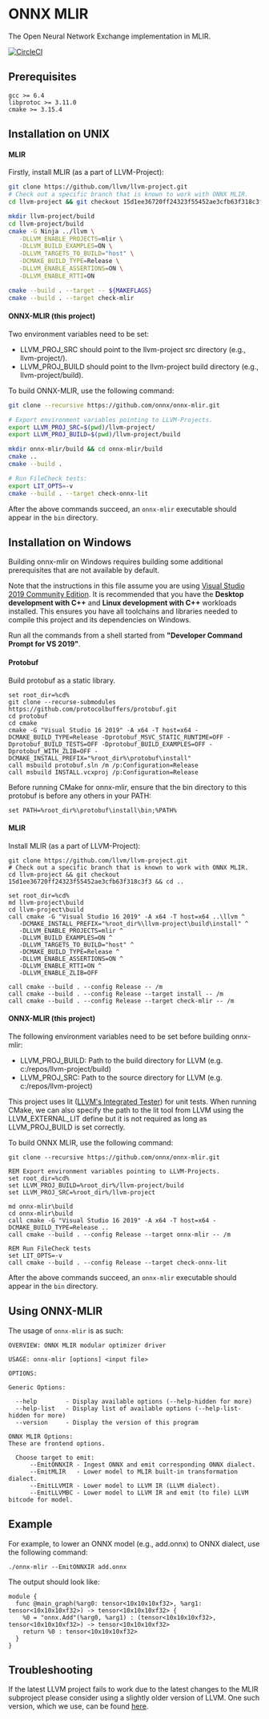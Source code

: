 <!--- SPDX-License-Identifier: Apache-2.0 -->

# ONNX MLIR
The Open Neural Network Exchange implementation in MLIR.

[![CircleCI](https://circleci.com/gh/onnx/onnx-mlir/tree/master.svg?style=svg)](https://circleci.com/gh/onnx/onnx-mlir/tree/master)

## Prerequisites

```
gcc >= 6.4
libprotoc >= 3.11.0
cmake >= 3.15.4
```

## Installation on UNIX

#### MLIR
Firstly, install MLIR (as a part of LLVM-Project):

[same-as-file]: <> (utils/clone-mlir.sh)
``` bash
git clone https://github.com/llvm/llvm-project.git
# Check out a specific branch that is known to work with ONNX MLIR.
cd llvm-project && git checkout 15d1ee36720ff24323f55452ae3cfb63f318c3f3 && cd ..
```

[same-as-file]: <> (utils/build-mlir.sh)
``` bash
mkdir llvm-project/build
cd llvm-project/build
cmake -G Ninja ../llvm \
   -DLLVM_ENABLE_PROJECTS=mlir \
   -DLLVM_BUILD_EXAMPLES=ON \
   -DLLVM_TARGETS_TO_BUILD="host" \
   -DCMAKE_BUILD_TYPE=Release \
   -DLLVM_ENABLE_ASSERTIONS=ON \
   -DLLVM_ENABLE_RTTI=ON

cmake --build . --target -- ${MAKEFLAGS}
cmake --build . --target check-mlir
```

#### ONNX-MLIR (this project)
Two environment variables need to be set:
- LLVM_PROJ_SRC should point to the llvm-project src directory (e.g., llvm-project/).
- LLVM_PROJ_BUILD should point to the llvm-project build directory (e.g., llvm-project/build).

To build ONNX-MLIR, use the following command:

[same-as-file]: <> ({"ref": "utils/install-onnx-mlir.sh", "skip-doc": 2})
```bash
git clone --recursive https://github.com/onnx/onnx-mlir.git

# Export environment variables pointing to LLVM-Projects.
export LLVM_PROJ_SRC=$(pwd)/llvm-project/
export LLVM_PROJ_BUILD=$(pwd)/llvm-project/build

mkdir onnx-mlir/build && cd onnx-mlir/build
cmake ..
cmake --build .

# Run FileCheck tests:
export LIT_OPTS=-v
cmake --build . --target check-onnx-lit
```

After the above commands succeed, an `onnx-mlir` executable should appear in the `bin` directory. 

## Installation on Windows
Building onnx-mlir on Windows requires building some additional prerequisites that are not available by default.

Note that the instructions in this file assume you are using [Visual Studio  2019 Community Edition](https://visualstudio.microsoft.com/downloads/). It is recommended that you have the **Desktop development with C++** and **Linux development with C++** workloads installed. This ensures you have all toolchains and libraries needed to compile this project and its dependencies on Windows.

Run all the commands from a shell started from **"Developer Command Prompt for VS 2019"**.

#### Protobuf
Build protobuf as a static library.

```shell
set root_dir=%cd%
git clone --recurse-submodules https://github.com/protocolbuffers/protobuf.git
cd protobuf
cd cmake
cmake -G "Visual Studio 16 2019" -A x64 -T host=x64 -DCMAKE_BUILD_TYPE=Release -Dprotobuf_MSVC_STATIC_RUNTIME=OFF -Dprotobuf_BUILD_TESTS=OFF -Dprotobuf_BUILD_EXAMPLES=OFF -Dprotobuf_WITH_ZLIB=OFF -DCMAKE_INSTALL_PREFIX="%root_dir%\protobuf\install"
call msbuild protobuf.sln /m /p:Configuration=Release
call msbuild INSTALL.vcxproj /p:Configuration=Release
```

Before running CMake for onnx-mlir, ensure that the bin directory to this protobuf is before any others in your PATH:
```shell
set PATH=%root_dir%\protobuf\install\bin;%PATH%
```

#### MLIR
Install MLIR (as a part of LLVM-Project):

[same-as-file]: <> (utils/clone-mlir.sh)
```shell
git clone https://github.com/llvm/llvm-project.git
# Check out a specific branch that is known to work with ONNX MLIR.
cd llvm-project && git checkout 15d1ee36720ff24323f55452ae3cfb63f318c3f3 && cd ..
```

[same-as-file]: <> (utils/build-mlir.cmd)
```shell
set root_dir=%cd%
md llvm-project\build
cd llvm-project\build
call cmake -G "Visual Studio 16 2019" -A x64 -T host=x64 ..\llvm ^
   -DCMAKE_INSTALL_PREFIX="%root_dir%\llvm-project\build\install" ^
   -DLLVM_ENABLE_PROJECTS=mlir ^
   -DLLVM_BUILD_EXAMPLES=ON ^
   -DLLVM_TARGETS_TO_BUILD="host" ^
   -DCMAKE_BUILD_TYPE=Release ^
   -DLLVM_ENABLE_ASSERTIONS=ON ^
   -DLLVM_ENABLE_RTTI=ON ^
   -DLLVM_ENABLE_ZLIB=OFF

call cmake --build . --config Release -- /m
call cmake --build . --config Release --target install -- /m
call cmake --build . --config Release --target check-mlir -- /m
```

#### ONNX-MLIR (this project)
The following environment variables need to be set before building onnx-mlir:
- LLVM_PROJ_BUILD: Path to the build directory for LLVM (e.g. c:/repos/llvm-project/build)
- LLVM_PROJ_SRC: Path to the source directory for LLVM (e.g. c:/repos/llvm-project)

This project uses lit ([LLVM's Integrated Tester](http://llvm.org/docs/CommandGuide/lit.html)) for unit tests. When running CMake, we can also specify the path to the lit tool from LLVM using the LLVM_EXTERNAL_LIT define but it is not required as long as LLVM_PROJ_BUILD is set correctly.

To build ONNX MLIR, use the following command:

[same-as-file]: <> ({"ref": "utils/install-onnx-mlir.cmd", "skip-doc": 2})
```shell
git clone --recursive https://github.com/onnx/onnx-mlir.git

REM Export environment variables pointing to LLVM-Projects.
set root_dir=%cd%
set LLVM_PROJ_BUILD=%root_dir%/llvm-project/build
set LLVM_PROJ_SRC=%root_dir%/llvm-project

md onnx-mlir\build
cd onnx-mlir\build
call cmake -G "Visual Studio 16 2019" -A x64 -T host=x64 -DCMAKE_BUILD_TYPE=Release ..
call cmake --build . --config Release --target onnx-mlir -- /m

REM Run FileCheck tests
set LIT_OPTS=-v
call cmake --build . --config Release --target check-onnx-lit
```

After the above commands succeed, an `onnx-mlir` executable should appear in the `bin` directory.

## Using ONNX-MLIR

The usage of `onnx-mlir` is as such:
```
OVERVIEW: ONNX MLIR modular optimizer driver

USAGE: onnx-mlir [options] <input file>

OPTIONS:

Generic Options:

  --help        - Display available options (--help-hidden for more)
  --help-list   - Display list of available options (--help-list-hidden for more)
  --version     - Display the version of this program

ONNX MLIR Options:
These are frontend options.

  Choose target to emit:
      --EmitONNXIR - Ingest ONNX and emit corresponding ONNX dialect.
      --EmitMLIR   - Lower model to MLIR built-in transformation dialect.
      --EmitLLVMIR - Lower model to LLVM IR (LLVM dialect).
      --EmitLLVMBC - Lower model to LLVM IR and emit (to file) LLVM bitcode for model.
```

## Example

For example, to lower an ONNX model (e.g., add.onnx) to ONNX dialect, use the following command:
```
./onnx-mlir --EmitONNXIR add.onnx
```
The output should look like:
```
module {
  func @main_graph(%arg0: tensor<10x10x10xf32>, %arg1: tensor<10x10x10xf32>) -> tensor<10x10x10xf32> {
    %0 = "onnx.Add"(%arg0, %arg1) : (tensor<10x10x10xf32>, tensor<10x10x10xf32>) -> tensor<10x10x10xf32>
    return %0 : tensor<10x10x10xf32>
  }
}
```

## Troubleshooting

If the latest LLVM project fails to work due to the latest changes to the MLIR subproject please consider using a slightly older version of LLVM. One such version, which we use, can be found [here](https://github.com/clang-ykt/llvm-project).
